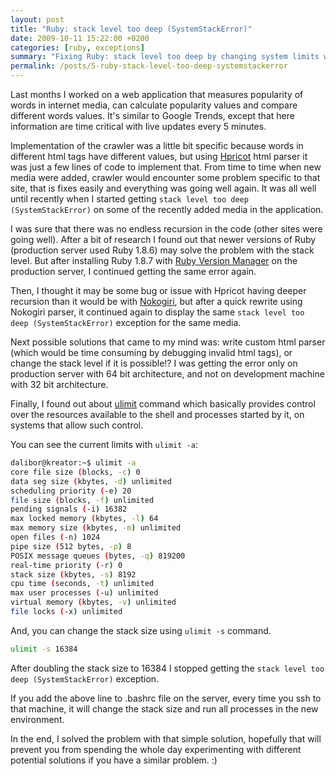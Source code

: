 ```yaml
---
layout: post
title: "Ruby: stack level too deep (SystemStackError)"
date: 2009-10-11 15:22:00 +0200
categories: [ruby, exceptions]
summary: "Fixing Ruby: stack level too deep by changing system limits with ulimit."
permalink: /posts/5-ruby-stack-level-too-deep-systemstackerror
---
```


Last months I worked on a web application that measures popularity of words in internet media, can calculate popularity values and compare different words values. It's similar to Google Trends, except that here information are time critical with live updates every 5 minutes.

Implementation of the crawler was a little bit specific because words in different html tags have different values, but using [Hpricot](http://github.com/whymirror/hpricot "Hpricot gem") html parser it was just a few lines of code to implement that. From time to time when new media were added, crawler would encounter some problem specific to that site, that is fixes easily and everything was going well again. It was all well until recently when I started getting `stack level too deep (SystemStackError)` on some of the recently added media in the application.

I was sure that there was no endless recursion in the code (other sites were going well). After a bit of research I found out that newer versions of Ruby (production server used Ruby 1.8.6) may solve the problem with the stack level. But after installing Ruby 1.8.7 with [Ruby Version Manager](http://github.com/wayneeseguin/rvm "Ruby Version Manager") on the production server, I continued getting the same error again.

Then, I thought it may be some bug or issue with Hpricot having deeper recursion than it would be with [Nokogiri](http://github.com/tenderlove/nokogiri "Nokogiri gem"), but after a quick rewrite using Nokogiri parser, it continued again to display the same `stack level too deep (SystemStackError)` exception for the same media.

Next possible solutions that came to my mind was: write custom html parser (which would be time consuming by debugging invalid html tags), or change the stack level if it is possible!? I was getting the error only on production server with 64 bit architecture, and not on development machine with 32 bit architecture.

Finally, I found out about [ulimit](http://ss64.com/bash/ulimit.html "Bash unlimit") command which basically provides control over the resources available to the shell and processes started by it, on systems that allow such control.

You can see the current limits with `ulimit -a`:

```bash
dalibor@kreator:~$ ulimit -a
core file size (blocks, -c) 0
data seg size (kbytes, -d) unlimited
scheduling priority (-e) 20
file size (blocks, -f) unlimited
pending signals (-i) 16382
max locked memory (kbytes, -l) 64
max memory size (kbytes, -m) unlimited
open files (-n) 1024
pipe size (512 bytes, -p) 8
POSIX message queues (bytes, -q) 819200
real-time priority (-r) 0
stack size (kbytes, -s) 8192
cpu time (seconds, -t) unlimited
max user processes (-u) unlimited
virtual memory (kbytes, -v) unlimited
file locks (-x) unlimited
```

And, you can change the stack size using `ulimit -s` command.

```bash
ulimit -s 16384
```

After doubling the stack size to 16384 I stopped getting the `stack level too deep (SystemStackError)` exception.

If you add the above line to .bashrc file on the server, every time you ssh to that machine, it will change the stack size and run all processes in the new environment.

In the end, I solved the problem with that simple solution, hopefully that will prevent you from spending the whole day experimenting with different potential solutions if you have a similar problem. :)
